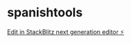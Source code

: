 # spanishtools

[Edit in StackBlitz next generation editor ⚡️](https://stackblitz.com/~/github.com/miguelcastroe/spanishtools)